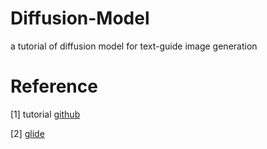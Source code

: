 # Diffusion-Model
a tutorial of diffusion model for text-guide image generation


# Reference 


[1] tutorial [github](https://github.com/acids-ircam/diffusion_models/) 

[2] [glide](https://github.com/openai/glide-text2im)
